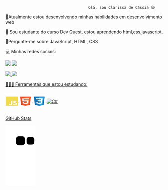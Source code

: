                                          Olá, sou Clarissa de Cássia 😁

🔭Atualmente estou desenvolvendo minhas habilidades em desenvolvimento web

🌱 Sou estudante do curso Dev Quest, estou aprendendo html,css,javascript,

💬Pergunte-me sobre JavaScript, HTML, CSS


💻 Minhas redes sociais:

 <a href="https://www.instagram.com/clari.cassia/" target="_blank"></a> 
  <a href = "mailto:clari.cassia@gmail.com"><img src="https://img.shields.io/badge/-Gmail-%23333?style=for-the-badge&logo=gmail&logoColor=white" target="_blank"></a>
  <a href="https://www.linkedin.com/in/clarissa-de-c%C3%A1ssia-56219b217/" target="_blank"><img src="https://img.shields.io/badge/-LinkedIn-%230077B5?style=for-the-badge&logo=linkedin&logoColor=white" target="_blank"></a> 


<div>
  <a href="https://github.com/ClariCassia
">
  <img height="180em" src="https://github-readme-stats.vercel.app/api?username=ClariCassia&show_icons=true&theme=nightowl&include_all_commits=true&count_private=true"/>
  <img height="180em" src="https://github-readme-stats.vercel.app/api/top-langs/?username=ClariCassia&layout=compact&langs_count=6&theme=nightowl"/>
</div>

👩🏻‍💻 Ferramentas que estou estudando:

<div style="display: inline_block"><br>
  <img align="center" alt="Js" height="30" width="40" src="https://raw.githubusercontent.com/devicons/devicon/master/icons/javascript/javascript-plain.svg">
  <img align="center" alt="HTML" height="30" width="40" src="https://raw.githubusercontent.com/devicons/devicon/master/icons/html5/html5-original.svg">
  <img align="center" alt="CSS" height="30" width="40" src="https://raw.githubusercontent.com/devicons/devicon/master/icons/css3/css3-original.svg">
  <img align="center" alt="C#" height="30" width="40" src="https://cdn.jsdelivr.net/gh/devicons/devicon/icons/csharp/csharp-original.svg">
</div>
 
 <br>
 
  GitHub Stats
  
<div> 
 
  ![Snake animation](https://github.com/ClariCassia/ClariCassia/blob/output/github-contribution-grid-snake.svg)

</div>
